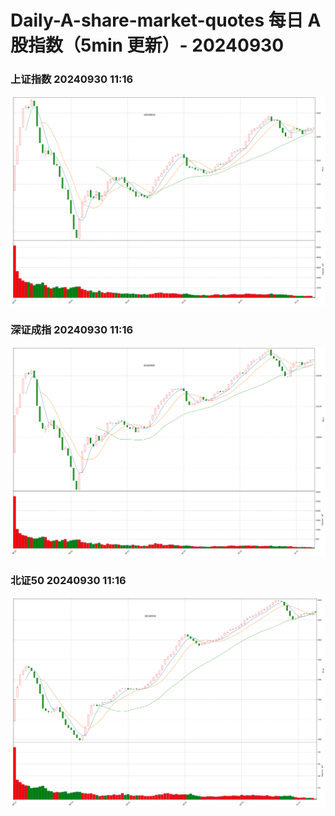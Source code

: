 
# Daily-A-share-market-quotes 每日 A 股指数（5min 更新）- 20240930

### 上证指数 20240930 11:16
![](./fig/2024/9/20240930-sh000001.png)

### 深证成指 20240930 11:16
![](./fig/2024/9/20240930-sz399001.png)

### 北证50 20240930 11:16
![](./fig/2024/9/20240930-bj899050.png)
